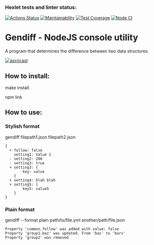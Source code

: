 ### Hexlet tests and linter status:
[![Actions Status](https://github.com/Omny/frontend-project-lvl2/workflows/hexlet-check/badge.svg)](https://github.com/Omny/frontend-project-lvl2/actions)
[![Maintainability](https://api.codeclimate.com/v1/badges/fb078e82b82a577e8fdd/maintainability)](https://codeclimate.com/github/Omny/frontend-project-lvl2/maintainability)
[![Test Coverage](https://api.codeclimate.com/v1/badges/fb078e82b82a577e8fdd/test_coverage)](https://codeclimate.com/github/Omny/frontend-project-lvl2/test_coverage)
[![Node CI](https://github.com/Omny/frontend-project-lvl2/actions/workflows/github-actions.yml/badge.svg)](https://github.com/Omny/frontend-project-lvl2/actions/workflows/github-actions.yml)

# Gendiff - NodeJS console utility

A program that determines the difference between two data structures.

[![asciicast](https://asciinema.org/a/MrBYtXgD9myEOkl9KyjdjarqL.svg)](https://asciinema.org/a/MrBYtXgD9myEOkl9KyjdjarqL)

## How to install:

make install

npm link

## How to use:

### Stylish format

gendiff filepath1.json filepath2.json

```
{
  + follow: false
    setting1: Value 1
  - setting2: 200
  - setting3: true
  + setting3: {
        key: value
    }
  + setting4: blah blah
  + setting5: {
        key5: value5
    }
}
```

### Plain format

gendiff --format plain path/to/file.yml another/path/file.json

```
Property 'common.follow' was added with value: false
Property 'group1.baz' was updated. From 'bas' to 'bars'
Property 'group2' was removed
```
